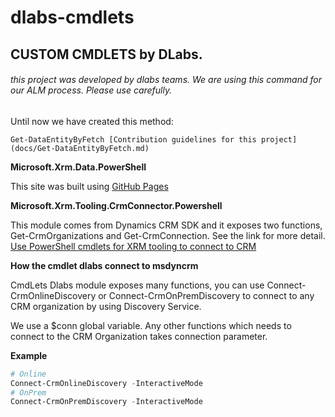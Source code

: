 # dlabs-cmdlets
## CUSTOM CMDLETS by DLabs.

###### this project was developed by dlabs teams. We are using this command for our ALM process. Please use carefully.

Until now we have created this method:

```
Get-DataEntityByFetch [Contribution guidelines for this project](docs/Get-DataEntityByFetch.md)
```

**Microsoft.Xrm.Data.PowerShell**

This site was built using [GitHub Pages](https://github.com/seanmcne/Microsoft.Xrm.Data.PowerShell)

**Microsoft.Xrm.Tooling.CrmConnector.Powershell**

This module comes from Dynamics CRM SDK and it exposes two functions, Get-CrmOrganizations and Get-CrmConnection. See the link for more detail. [Use PowerShell cmdlets for XRM tooling to connect to CRM](https://technet.microsoft.com/en-us/library/dn689040.aspx)

**How the cmdlet dlabs connect to msdyncrm**

CmdLets Dlabs module exposes many functions, you can use Connect-CrmOnlineDiscovery or Connect-CrmOnPremDiscovery to connect to any CRM organization by using Discovery Service. 

We use a $conn global variable. Any other functions which needs to connect to the CRM Organization takes connection parameter. 

**Example**

```powershell
# Online
Connect-CrmOnlineDiscovery -InteractiveMode
# OnPrem
Connect-CrmOnPremDiscovery -InteractiveMode
```

